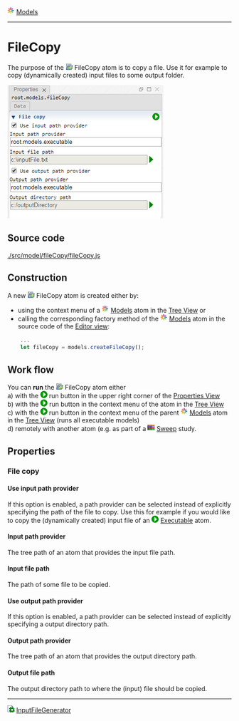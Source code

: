 ![](../../../../icons/models.png) [Models](../models.md)

----

# FileCopy
		
The purpose of the ![](../../../../icons/fileCopy.png) FileCopy atom is to copy a file. Use it for example to copy (dynamically created) input files to some output folder. 
	
![](../../../images/fileCopy.png)
		
## Source code

[./src/model/fileCopy/fileCopy.js](../../../../src/model/fileCopy/fileCopy.js)

## Construction
		
A new ![](../../../../icons/fileCopy.png) FileCopy atom is created either by: 

* using the context menu of a ![](../../../../icons/models.png) [Models](../models.md) atom in the [Tree View](../../../views/treeView.md) or
* calling the corresponding factory method of the ![](../../../../icons/models.png) [Models](../models.md) atom in the source code of the [Editor view](../../../views/editorView.md):

```javascript
    ...
    let fileCopy = models.createFileCopy();	     
```

## Work flow	

You can **run** the ![](../../../../icons/fileCopy.png) FileCopy atom either<br> 
a) with the ![](../../../../icons/run.png) run button in the upper right corner of the [Properties View](../../../views/propertiesView.md)<br>
b) with the ![](../../../../icons/run.png) run button in the context menu of the atom in the [Tree View](../../../views/treeView.md)<br>
c) with the ![](../../../../icons/run.png) run button in the context menu of the parent ![](../../../../icons/models.png) [Models](../models.md) atom in the [Tree View](../../../views/treeView.md) (runs all executable models)<br>
d) remotely with another atom (e.g. as part of a ![](../../../../icons/sweep.png) [Sweep](../../study/sweep/sweep.md) study. 

			
## Properties

### File copy

#### Use input path provider

If this option is enabled, a path provider can be selected instead of explicitly specifying the path of the file to copy. Use this for example if you would like to copy the (dynamically created) input file of an ![](../../../../icons/run.png) [Executable](../executable/executable.md) atom.

#### Input path provider

The tree path of an atom that provides the input file path. 

#### Input file path

The path of some file to be copied.

#### Use output path provider

If this option is enabled, a path provider can be selected instead of explicitly specifying a output directory path. 

#### Output path provider

The tree path of an atom that provides the output directory path. 

#### Output file path

The output directory path to where the (input) file should be copied.

----

![](../../../../icons/inputFile.png) [InputFileGenerator](../inputFileGenerator/inputFileGenerator.md)
